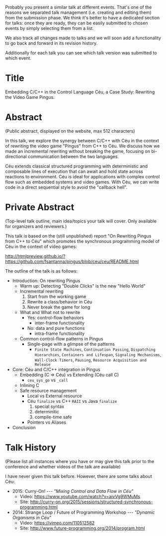 Probably you present a similar talk at different events. That's one of the 
reasons we separated talk management (i.e. creating and editing them) from the 
submission phase. We think it's better to have a dedicated section for talks: 
once they are ready, they can be easily submitted to chosen events by simply 
selecting them from a list.

We also track all changes made to talks and we will soon add a functionality to 
go back and forward in its revision history.

Additionally for each talk you can see which talk version was submitted to 
which event.

# Title

Embedding C/C++ in the Control Language Céu, a Case Study:
Rewriting the Video Game Pingus.

# Abstract
(Public abstract, displayed on the website, max 512 characters)

In this talk, we explore the synergy between C/C++ with Céu in the context of
rewriting the video game "Pingus" from C++ to Céu.
We discuss how we made an incremental rewriting without breaking the game, 
focusing on bi-directional communication between the two languages.

Céu extends classical structured programming with deterministic and composable 
lines of execution that can await and hold state across reactions to 
environment.
Céu is ideal for applications with complex control flow such as embedded 
systems and video games.
With Céu, we can write code in a direct sequential style to avoid the "callback 
hell".

# Private Abstract
(Top-level talk outline, main idea/topics your talk will cover. Only available 
for organizers and reviewers.)

This talk is based on the (still unpublished) report "On Rewriting Pingus from 
C++ to Céu" which promotes the synchronous programming model of Céu in the 
context of video games:

http://htmlpreview.github.io/?https://github.com/fsantanna/pingus/blob/ceu/ceu/README.html

The outline of the talk is as follows:

* Introduction: On rewriting Pingus
    * Warm up: Detecting "Double Clicks" is the new "Hello World"
    * Incremental rewriting
        1. Start from the working game
        2. Rewrite a class/behavior in Céu
        3. Never break the game for long
    * What and What not to rewrite
        * Yes: control-flow behaviors
            * inter-frame functionality
        * No: data and pure functions
            * intra-frame functionality
    * Common control-flow patterns in Pingus
        * Single-page with a glimpse of the patterns
            * `Finite State Machines`, `Continuation Passing`, `Dispatching Hierarchies`,
              `Containers and Lifespan`, `Signaling Mechanisms`, `Wall-Clock Timers`,
              `Pausing`, `Resource Acquisition and Release`
* Core: Céu and C/C++ integration in Pingus
    * Embedding (C => Céu) vs Extending (Céu call C)
        * `ceu_sys_go` vs `_call`
    * Inlining C
    * Safe resource management
        * Local vs External resource
        * Céu `finalize` vs C++ `RAII` vs Java `finalize`
            1. special syntax
            2. determinitic
            3. compile-time safe
        * Pointers vs Aliases
* Conclusion

# Talk History
(Please list all instances where you have or may give this talk prior to the 
conference and whether videos of the talk are available)

I have never given this talk before.
However, there are some talks about Céu:

* 2015: Curry-On! --- *"Mixing Control and Data Flow in Céu"*
    * Video: https://www.youtube.com/watch?v=aivVg9WMuMs
    * Site: http://curry-on.org/2015/sessions/structured-synchronous-programming.html
* 2014: Strange Loop / Future of Programming Workshop --- *"Dynamic Organisms in Céu"*
    * Video: https://vimeo.com/110512582
    * Site:  http://www.future-programming.org/2014/program.html

<!--
Also, some academic talks:
    * http://www.ceu-lang.org/chico/

## Non-Academic talks:

* 2009: Lua Workshop --- *"LuaGravity: A reactive language"*
    * Video (in portuguese): https://www.youtube.com/watch?v=6XMbQ3xjkzI

## Academic talks:

* 2015: REBLS workshop paper
    --- *"Reactive Traversal of Recursive Data Types"*
    * Site: http://www.guidosalvaneschi.com/REBLS/REBLS2015/
* 2015: Modularity conference paper
    --- *"Structured Synchronous Reactive Programming with Céu"*
    * Site: http://www.aosd.net/2015/
* 2014: REBLS workshop paper
    --- *"Structured Reactive Programming with Céu"*
    * Site: http://www.guidosalvaneschi.com/REBLS/REBLS2014/
* 2013: SenSys conference paper
    --- *"Safe Concurrent Abstractions for Wireless Sensor Networks"*
    * Site: http://sensys.acm.org/2013/index.html
* 2013: REM workshop paper
    --- *"Advanced Control Reactivity for Embedded Systems"*
    * Site: http://soft.vub.ac.be/REM13/
-->
